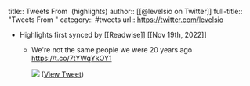 title:: Tweets From ؜ (highlights)
author:: [[@levelsio on Twitter]]
full-title:: "Tweets From ؜"
category:: #tweets
url:: https://twitter.com/levelsio

- Highlights first synced by [[Readwise]] [[Nov 19th, 2022]]
	- We're not the same people we were 20 years ago https://t.co/7tYWqYkOY1 
	  
	  ![](https://pbs.twimg.com/media/E3yWhVyUUAMIPZN.jpg) ([View Tweet](https://twitter.com/levelsio/status/1404162911702962178))